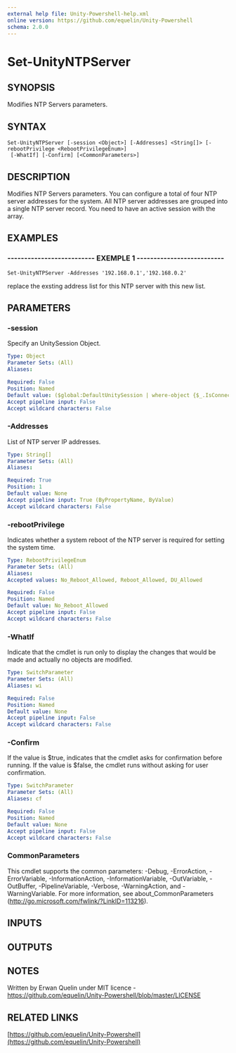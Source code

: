 ```yaml
---
external help file: Unity-Powershell-help.xml
online version: https://github.com/equelin/Unity-Powershell
schema: 2.0.0
---
```


# Set-UnityNTPServer

## SYNOPSIS
Modifies NTP Servers parameters.

## SYNTAX

```
Set-UnityNTPServer [-session <Object>] [-Addresses] <String[]> [-rebootPrivilege <RebootPrivilegeEnum>]
 [-WhatIf] [-Confirm] [<CommonParameters>]
```

## DESCRIPTION
Modifies NTP Servers parameters.
You can configure a total of four NTP server addresses for the system. 
All NTP server addresses are grouped into a single NTP server record. 
You need to have an active session with the array.

## EXAMPLES

### -------------------------- EXEMPLE 1 --------------------------
```
Set-UnityNTPServer -Addresses '192.168.0.1','192.168.0.2'
```

replace the exsting address list for this NTP server with this new list.

## PARAMETERS

### -session
Specify an UnitySession Object.

```yaml
Type: Object
Parameter Sets: (All)
Aliases: 

Required: False
Position: Named
Default value: ($global:DefaultUnitySession | where-object {$_.IsConnected -eq $true})
Accept pipeline input: False
Accept wildcard characters: False
```

### -Addresses
List of NTP server IP addresses.

```yaml
Type: String[]
Parameter Sets: (All)
Aliases: 

Required: True
Position: 1
Default value: None
Accept pipeline input: True (ByPropertyName, ByValue)
Accept wildcard characters: False
```

### -rebootPrivilege
Indicates whether a system reboot of the NTP server is required for setting the system time.

```yaml
Type: RebootPrivilegeEnum
Parameter Sets: (All)
Aliases: 
Accepted values: No_Reboot_Allowed, Reboot_Allowed, DU_Allowed

Required: False
Position: Named
Default value: No_Reboot_Allowed
Accept pipeline input: False
Accept wildcard characters: False
```

### -WhatIf
Indicate that the cmdlet is run only to display the changes that would be made and actually no objects are modified.

```yaml
Type: SwitchParameter
Parameter Sets: (All)
Aliases: wi

Required: False
Position: Named
Default value: None
Accept pipeline input: False
Accept wildcard characters: False
```

### -Confirm
If the value is $true, indicates that the cmdlet asks for confirmation before running.
If the value is $false, the cmdlet runs without asking for user confirmation.

```yaml
Type: SwitchParameter
Parameter Sets: (All)
Aliases: cf

Required: False
Position: Named
Default value: None
Accept pipeline input: False
Accept wildcard characters: False
```

### CommonParameters
This cmdlet supports the common parameters: -Debug, -ErrorAction, -ErrorVariable, -InformationAction, -InformationVariable, -OutVariable, -OutBuffer, -PipelineVariable, -Verbose, -WarningAction, and -WarningVariable. For more information, see about_CommonParameters (http://go.microsoft.com/fwlink/?LinkID=113216).

## INPUTS

## OUTPUTS

## NOTES
Written by Erwan Quelin under MIT licence - https://github.com/equelin/Unity-Powershell/blob/master/LICENSE

## RELATED LINKS

[https://github.com/equelin/Unity-Powershell](https://github.com/equelin/Unity-Powershell)

